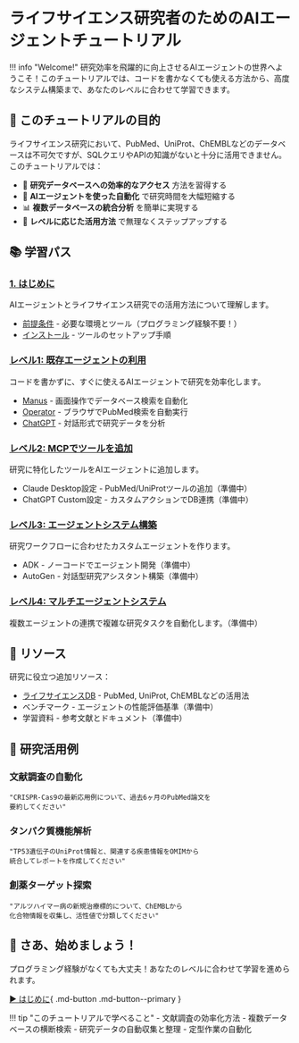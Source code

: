 # ライフサイエンス研究者のためのAIエージェントチュートリアル

!!! info "Welcome!"
    研究効率を飛躍的に向上させるAIエージェントの世界へようこそ！このチュートリアルでは、コードを書かなくても使える方法から、高度なシステム構築まで、あなたのレベルに合わせて学習できます。

## 🎯 このチュートリアルの目的

ライフサイエンス研究において、PubMed、UniProt、ChEMBLなどのデータベースは不可欠ですが、SQLクエリやAPIの知識がないと十分に活用できません。このチュートリアルでは：

- 🔬 **研究データベースへの効率的なアクセス** 方法を習得する
- 🤖 **AIエージェントを使った自動化** で研究時間を大幅短縮する
- 📊 **複数データベースの統合分析** を簡単に実現する
- 🚀 **レベルに応じた活用方法** で無理なくステップアップする

## 📚 学習パス

### [1. はじめに](getting-started/index.md)
AIエージェントとライフサイエンス研究での活用方法について理解します。

- [前提条件](getting-started/prerequisites.md) - 必要な環境とツール（プログラミング経験不要！）
- [インストール](getting-started/installation.md) - ツールのセットアップ手順

### [レベル1: 既存エージェントの利用](tutorials/01-try-agents/index.md) 
コードを書かずに、すぐに使えるAIエージェントで研究を効率化します。

- [Manus](tutorials/01-try-agents/manus/index.md) - 画面操作でデータベース検索を自動化
- [Operator](tutorials/01-try-agents/operator/index.md) - ブラウザでPubMed検索を自動実行
- [ChatGPT](tutorials/01-try-agents/chatgpt/index.md) - 対話形式で研究データを分析

### [レベル2: MCPでツールを追加](tutorials/02-mcp-server/index.md)
研究に特化したツールをAIエージェントに追加します。

- Claude Desktop設定 - PubMed/UniProtツールの追加（準備中）
- ChatGPT Custom設定 - カスタムアクションでDB連携（準備中）

### [レベル3: エージェントシステム構築](tutorials/03-build-agents/index.md)
研究ワークフローに合わせたカスタムエージェントを作ります。

- ADK - ノーコードでエージェント開発（準備中）
- AutoGen - 対話型研究アシスタント構築（準備中）

### [レベル4: マルチエージェントシステム](tutorials/04-multi-agents/index.md)
複数エージェントの連携で複雑な研究タスクを自動化します。（準備中）

## 🔗 リソース

研究に役立つ追加リソース：

- [ライフサイエンスDB](resources/databases.md) - PubMed, UniProt, ChEMBLなどの活用法
- ベンチマーク - エージェントの性能評価基準（準備中）
- 学習資料 - 参考文献とドキュメント（準備中）

## 🧬 研究活用例

### 文献調査の自動化
```
"CRISPR-Cas9の最新応用例について、過去6ヶ月のPubMed論文を
要約してください"
```

### タンパク質機能解析
```
"TP53遺伝子のUniProt情報と、関連する疾患情報をOMIMから
統合してレポートを作成してください"
```

### 創薬ターゲット探索
```
"アルツハイマー病の新規治療標的について、ChEMBLから
化合物情報を収集し、活性値で分類してください"
```

## 🚀 さあ、始めましょう！

プログラミング経験がなくても大丈夫！あなたのレベルに合わせて学習を進められます。

[▶️ はじめに](getting-started/index.md){ .md-button .md-button--primary }

!!! tip "このチュートリアルで学べること"
    - 文献調査の効率化方法
    - 複数データベースの横断検索
    - 研究データの自動収集と整理
    - 定型作業の自動化